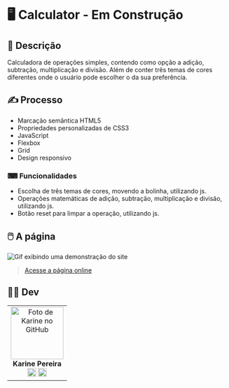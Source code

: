 # 🖥️ Calculator - Em Construção

## 📜 Descrição

Calculadora de operações simples, contendo como opção a adição, subtração, multiplicação e divisão. Além de conter três temas de cores diferentes onde o usuário pode escolher o da sua preferência.

## ✍️ Processo

- Marcação semântica HTML5
- Propriedades personalizadas de CSS3
- JavaScript
- Flexbox
- Grid
- Design responsivo

### ⌨ Funcionalidades

- Escolha de três temas de cores, movendo a bolinha, utilizando js.
- Operações matemáticas de adição, subtração, multiplicação e divisão, utilizando js.
- Botão reset para limpar a operação, utilizando js.

## 🖱️ A página

<img src="src/img/mobile.gif" alt="Gif exibindo uma demonstração do site">

> <a href="https://devkarine.github.io/calculator/" target= "_blank">Acesse a página online</a>

## 👩‍💻 Dev

<table align="center">
  <tr>
    <td align="center">
      <div>
        <img src="https://avatars.githubusercontent.com/u/114251625?v=4" width="120px;" alt="Foto de Karine no GitHub"/><br>
          <b> Karine Pereira </b><br>
            <a href="https://www.linkedin.com/in/devkarine/" alt="Linkedin"><img src="https://img.shields.io/badge/LinkedIn-0077B5?style=for-the-badge&logo=linkedin&logoColor=white"/ height="20"></a>
            <a href="https://github.com/devkarine" alt="Linkedin"><img src="https://img.shields.io/badge/GitHub-100000?style=for-the-badge&logo=github&logoColor=white" height="20"></a>
      </div>
    </td>

  </tr>
</table>
